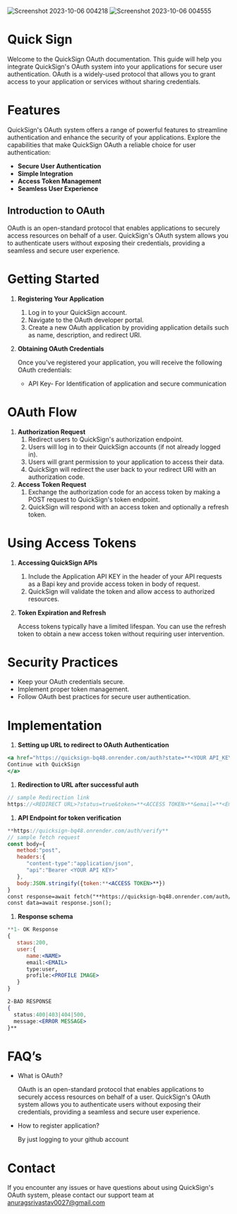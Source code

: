 ![Screenshot 2023-10-06 004218](https://github.com/anurag-327/QuickSign/assets/98267696/8bdd4350-1af0-4f4f-8bf3-96eae202b04a)
![Screenshot 2023-10-06 004555](https://github.com/anurag-327/QuickSign/assets/98267696/6602d047-dc9c-4416-9a07-4fef891dcd90)


# Quick Sign

Welcome to the QuickSign OAuth documentation. This guide will help you integrate QuickSign's OAuth system into your applications for secure user authentication. OAuth is a widely-used protocol that allows you to grant access to your application or services without sharing credentials.

# Features

QuickSign's OAuth system offers a range of powerful features to streamline authentication and enhance the security of your applications. Explore the capabilities that make QuickSign OAuth a reliable choice for user authentication:

- **Secure User Authentication**
- **Simple Integration**
- **Access Token Management**
- **Seamless User Experience**

## Introduction to OAuth

OAuth is an open-standard protocol that enables applications to securely access resources on behalf of a user. QuickSign's OAuth system allows you to authenticate users without exposing their credentials, providing a seamless and secure user experience.

# ****Getting Started****

1. ****Registering Your Application****
    1. Log in to your QuickSign account.
    2. Navigate to the OAuth developer portal.
    3. Create a new OAuth application by providing application details such as name, description, and redirect URI.
2. ****Obtaining OAuth Credentials****
    
    Once you've registered your application, you will receive the following OAuth credentials:
    
    - API Key- For Identification of application and secure communication

# ****OAuth Flow****

1. **Authorization Request**
    1. Redirect users to QuickSign's authorization endpoint.
    2. Users will log in to their QuickSign accounts (if not already logged in).
    3. Users will grant permission to your application to access their data.
    4. QuickSign will redirect the user back to your redirect URI with an authorization code.
2. **Access Token Request**
    1. Exchange the authorization code for an access token by making a POST request to QuickSign's token endpoint.
    2. QuickSign will respond with an access token and optionally a refresh token.
    

# ****Using Access Tokens****

1. ****Accessing QuickSign APIs****
    1. Include the Application API KEY in the header of your API requests as a Bapi key and provide access token in body of request.
    2. QuickSign will validate the token and allow access to authorized resources.
2. ****Token Expiration and Refresh****
    
    Access tokens typically have a limited lifespan. You can use the refresh token to obtain a new access token without requiring user intervention.
    

# Security Practices

- Keep your OAuth credentials secure.
- Implement proper token management.
- Follow OAuth best practices for secure user authentication.

# Implementation

1. **Setting up URL to redirect to OAuth Authentication**

```jsx
<a href="https://quicksign-bq48.onrender.com/auth?state=**<YOUR API_KEY>**&redirect_url=**<YOUR REDIRECT URL>**/">
Continue with QuickSign
</a>
```

1. **Redirection to URL after successful auth**

```jsx
// sample Redirection link
https://<REDIRECT URL>?status=true&token=**<ACCESS TOKEN>**&email=**<Email>**&name**<NAME>**
```

1. **API Endpoint for token verification**

```jsx
**https://quicksign-bq48.onrender.com/auth/verify**
// sample fetch request
const body={
   method:"post",
   headers:{
      "content-type":"application/json",
      "api":"Bearer <YOUR API KEY>"
   },
   body:JSON.stringify({token:**<ACCESS TOKEN>**})
}
const response=await fetch("**https://quicksign-bq48.onrender.com/auth/verify**",body);
const data=await response.json();
```

1. **Response schema**

```jsx
**1- OK Response
{
   staus:200,
   user:{
      name:<NAME>
      email:<EMAIL>
      type:user,
      profile:<PROFILE IMAGE>
   }
}

2-BAD RESPONSE
{
  status:400|403|404|500,
  message:<ERROR MESSAGE>
}**
```

# FAQ’s

- What is OAuth?
    
    OAuth is an open-standard protocol that enables applications to securely access resources on behalf of a user. QuickSign's OAuth system allows you to authenticate users without exposing their credentials, providing a seamless and secure user experience.
    
- How to register application?
    
    By just logging to your github account
    

# Contact

If you encounter any issues or have questions about using QuickSign's OAuth system, please contact our support team at anuragsrivastav0027@gmail.com
